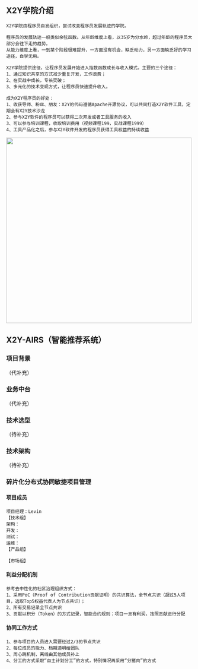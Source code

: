 ## X2Y学院介绍

    X2Y学院由程序员自发组织，尝试改变程序员发展轨迹的学院。

    程序员的发展轨迹一般类似余弦函数。从年龄维度上看，以35岁为分水岭，超过年龄的程序员大部分会往下走的趋势。
    从能力维度上看，一到某个阶段很难提升，一方面没有机会，缺乏动力，另一方面缺乏好的学习途径，自学无用。

    X2Y学院提供途径，让程序员发展开始进入指数函数成长与收入模式。主要的三个途径：
    1、通过知识共享的方式减少重复开发，工作浪费；
    2、在实战中成长，专长突破；
    3、多元化的技术变现方式，让程序员快速提升收入。
    
    成为X2Y程序员的好处：
    1、收获导师、粉丝、朋友：X2Y的代码遵循Apache开源协议，可以共同打造X2Y软件工具，定期会有X2Y技术沙龙
    2、参与X2Y软件的程序员可以获得二次开发或者工具服务的收入
    3、可以参与培训课程，收取培训费用（视频课程199，实战课程1999）
    4、工具产品化之后，参与X2Y软件开发的程序员获得工具权益的持续收益   
    
<div><img src="https://github.com/X2YCollege/X2Y-CloudEE/blob/master/doc/programmer.jpg" width="500"/></div>

    
## X2Y-AIRS（智能推荐系统）
    
### 项目背景
    
 （代补充）
    
### 业务中台
（代补充）

### 技术选型
（待补充）

### 技术架构
（待补充）

### 碎片化分布式协同敏捷项目管理
#### 项目成员
    项目经理：Levin
    【技术组】
    架构：
    开发：
    测试：
    运维：
    【产品组】

    【市场组】
#### 利益分配机制
    参考去中性化的社区治理组织方式：
    1、采用PoC（Proof of Contribution贡献证明）的共识算法，全节点共识（超过5人项目，选取Top5权益代表人为节点共识）；
    2、所有交易记录全节点共识
    3、贡献以积分（Token）的方式记录，智能合约规则：项目一旦有利润，按照贡献进行分配

#### 协同工作方式
    1、参与项目的人员进入需要经过2/3的节点共识
    2、每位成员的能力、档期透明给团队
    3、周心跳机制，离线由其他成员补上
    4、分工的方式采取“自主计划分工”的方式，特别情况再采用“分猪肉”的方式
    
    
    
